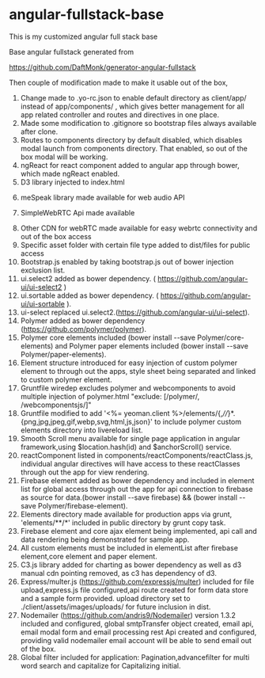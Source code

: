 angular-fullstack-base
======================

This is my customized angular full stack base

Base angular fullstack generated from 

https://github.com/DaftMonk/generator-angular-fullstack

Then couple of modification made to make it usable out of the box,

1. Change made to .yo-rc.json to enable default directory as client/app/ instead of app/components/ , which gives better management for all app related controller and routes and directives in one place.
2. Made some modification to .gitignore so bootstrap files always available after clone.
3. Routes to components directory by default disabled, which disables modal launch from components directory. That enabled, so out of the box modal will be working.
4. ngReact for react component added to angular app through bower, which made ngReact enabled.
5. D3 library injected to index.html 
 <script src="http://d3js.org/d3.v3.min.js" charset="utf-8"></script>
6. meSpeak library made available for web audio API
 <script src='http://www.masswerk.at/mespeak/mespeak.js'></script>
7. SimpleWebRTC  Api made available 
 <script src="https://simplewebrtc.com/latest.js"></script> 
8. Other CDN for webRTC made available for easy webrtc connectivity and out of the box access
9. Specific asset folder with certain file type added to dist/files for public access
10. Bootstrap.js enabled by taking bootstrap.js out of bower injection exclusion list.
11. ui.select2 added as bower dependency. ( https://github.com/angular-ui/ui-select2 )
12. ui.sortable added as bower dependency. ( https://github.com/angular-ui/ui-sortable ).
13. ui-select replaced ui.select2.(https://github.com/angular-ui/ui-select).
14. Polymer added as bower dependency (https://github.com/polymer/polymer).
15. Polymer core elements included (bower install --save Polymer/core-elements) and Polymer paper elements included (bower install --save Polymer/paper-elements).
16. Element structure introduced for easy injection of custom polymer element to through out the apps, style sheet being separated and linked to custom polymer element.
17. Gruntfile wiredep excludes polymer and webcomponents to avoid multiple injection of polymer.html "exclude: [/polymer/, /webcomponentsjs/]"
18. Gruntfile modified to add '<%= yeoman.client %>/elements/{,*//*}*.{png,jpg,jpeg,gif,webp,svg,html,js,json}' to include polymer custom elements directory into livereload list.
19. Smooth Scroll menu available for single page application in angular framework,using $location.hash(id) and $anchorScroll() service.
20. reactComponent listed in components/reactComponents/reactClass.js, individual angular directives will have access to these reactClasses through out the app for view rendering.
21. Firebase element added as bower dependency and included in element list for global access through out the app for api connection to firebase as source for data.(bower install --save firebase) && (bower install --save Polymer/firebase-element).
22. Elements directory made available for production apps via grunt, 'elements/**/*' included in public directory by grunt copy task.
23. Firebase element and core ajax element being implemented, api call and data rendering being demonstrated for sample app.
24. All custom elements must be included in elementList after firebase element,core element and paper element.
25. C3.js library added for charting as bower dependency as well as d3 manual cdn pointing removed, as c3 has dependency of d3.
26. Express/multer.js (https://github.com/expressjs/multer) included for file upload,express.js file configured,api route created for form data store and a sample form provided. upload directory set to ./client/assets/images/uploads/ for future inclusion in dist.
27. Nodemailer (https://github.com/andris9/Nodemailer) version 1.3.2 included and configured, global smtpTransfer object created, email api, email modal form and email processing rest Api created and configured, providing valid nodemailer email account will be able to send email out of the box.
28. Global filter included for application: Pagination,advancefilter for multi word search and capitalize for Capitalizing initial.




